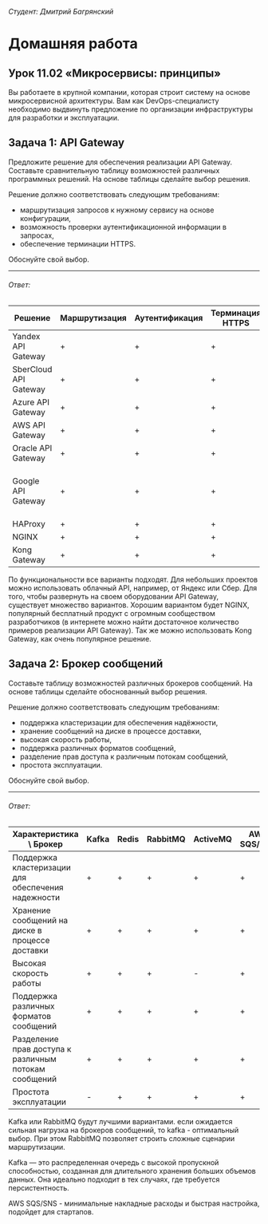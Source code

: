 *Студент: Дмитрий Багрянский*

# Домашняя работа

## Урок 11.02 «Микросервисы: принципы»

Вы работаете в крупной компании, которая строит систему на основе микросервисной архитектуры.
Вам как DevOps-специалисту необходимо выдвинуть предложение по организации инфраструктуры для разработки и эксплуатации.

## Задача 1: API Gateway

Предложите решение для обеспечения реализации API Gateway. Составьте сравнительную таблицу возможностей различных программных решений. На основе таблицы сделайте выбор решения.

Решение должно соответствовать следующим требованиям:
- маршрутизация запросов к нужному сервису на основе конфигурации,
- возможность проверки аутентификационной информации в запросах,
- обеспечение терминации HTTPS.

Обоснуйте свой выбор.

---
###### Ответ:

| Решение              | Маршрутизация | Аутентификация | Терминация HTTPS | Бесплатно/Открыто                                                |
|----------------------|---------------|----------------|------------------|------------------------------------------------------------------|
| Yandex API Gateway   | +             | +              | +                | Платно                                                           |
| SberCloud API Gateway| +             | +              | +                | Платно                                                           |
| Azure API Gateway    | +             | +              | +                | Платно                                                           |
| AWS API Gateway      | +             | +              | +                | Платно                                                           |
| Oracle API Gateway   | +             | +              | +                | Платно                                                           |
| Google API Gateway   | +             | +              | +                | До 2 миллионов запросов в месяц — бесплатно                      |
| HAProxy              | +             | +              | +                | Бесплатно                                                        |
| NGINX                | +             | +              | +                | Бесплатно                                                        |
| Kong Gateway         | +             | +              | +                | Бесплатно                                                        |

По функциональности все варианты подходят. Для небольших проектов можно использовать облачный API, например, от Яндекс или Сбер. 
Для того, чтобы развернуть на своем оборудовании API Gateway, существует множество вариантов. 
Хорошим вариантом будет NGINX, популярный бесплатный продукт с огромным сообществом разработчиков (в интернете можно найти достаточное количество примеров реализации API Gateway). Так же можно использовать Kong Gateway, как очень популярное решение. 


## Задача 2: Брокер сообщений

Составьте таблицу возможностей различных брокеров сообщений. На основе таблицы сделайте обоснованный выбор решения.

Решение должно соответствовать следующим требованиям:

- поддержка кластеризации для обеспечения надёжности,
- хранение сообщений на диске в процессе доставки,
- высокая скорость работы,
- поддержка различных форматов сообщений,
- разделение прав доступа к различным потокам сообщений,
- простота эксплуатации.

Обоснуйте свой выбор.

---
###### Ответ:

| Характеристика \ Брокер                               | Kafka | Redis | RabbitMQ | ActiveMQ | AWS SQS/SNS |
|-------------------------------------------------------|-------|-------|----------|----------|-------------|
| Поддержка кластеризации для обеспечения надежности    | +     | +     | +        | +        | +           |
| Хранение сообщений на диске в процессе доставки       | +     | +     | +        | +        | +           |
| Высокая скорость работы                               | +     | +     | +        | -        | +           |
| Поддержка различных форматов сообщений                | +     | +     | +        | +        | +           |
| Разделение прав доступа к различным потокам сообщений | +     | +     | +        | +        | +           |
| Простота эксплуатации                                 | -     | +     | +        | +        | +           |

Kafka или RabbitMQ будут лучшими вариантами. если ожидается сильная нагрузка на брокеров сообщений, то kafka - оптимальный выбор. При этом RabbitMQ позволяет строить сложные сценарии маршрутизации.

Kafka — это распределенная очередь с высокой пропускной способностью, созданная для длительного хранения больших объемов данных. Она идеально подходит в тех случаях, где требуется персистентность.

AWS SQS/SNS - минимальные накладные расходы и быстрая настройка, подойдет для стартапов.
